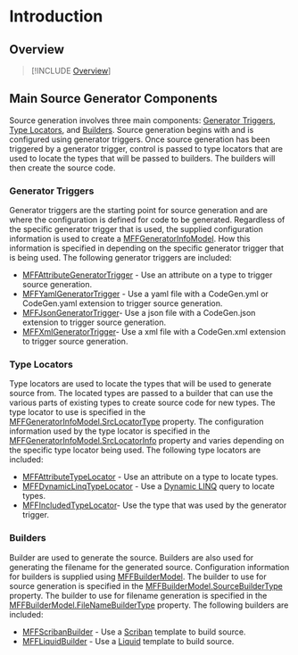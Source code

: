 # Introduction

## Overview

> [!INCLUDE [Overview](../../README.md)]

## Main Source Generator Components

Source generation involves three main components: [Generator Triggers](#generator-triggers), [Type Locators](#type-locators), and [Builders](#builders). Source generation begins with and is configured using generator triggers. Once source generation has been triggered by a generator trigger, control is passed to type locators that are used to locate the types that will be passed to builders. The builders will then create the source code. 

### Generator Triggers

Generator triggers are the starting point for source generation and are where the configuration is defined for code to be generated. Regardless of the specific generator trigger that is used, the supplied configuration information is used to create a [MFFGeneratorInfoModel](../api/MavFiFoundation.SourceGenerators.Models.MFFGeneratorInfoModel.yml). How this information is specified in depending on the specific generator trigger that is being used. The following generator triggers are included:

- [MFFAttributeGeneratorTrigger](generator-triggers/attribute-generator-trigger.md) - Use an attribute on a type to trigger source generation.
- [MFFYamlGeneratorTrigger](generator-triggers/yaml-generator-trigger.md) - Use a yaml file with a CodeGen.yml or CodeGen.yaml extension to trigger source generation.
- [MFFJsonGeneratorTrigger](generator-triggers/json-generator-trigger.md)- Use a json file with a CodeGen.json extension to trigger source generation.
- [MFFXmlGeneratorTrigger](generator-triggers/xml-generator-trigger.md)- Use a xml file with a CodeGen.xml extension to trigger source generation.

### Type Locators

Type locators are used to locate the types that will be used to generate source from. The located types are passed to a builder that can use the various parts of existing types to create source code for new types. The type locator to use is specified in the [MFFGeneratorInfoModel.SrcLocatorType](../api/MavFiFoundation.SourceGenerators.Models.MFFGeneratorInfoModel.yml#MavFiFoundation_SourceGenerators_Models_MFFGeneratorInfoModel_SrcLocatorType) property. The configuration information used by the type locator is specified in the [MFFGeneratorInfoModel.SrcLocatorInfo](../api/MavFiFoundation.SourceGenerators.Models.MFFGeneratorInfoModel.yml#MavFiFoundation_SourceGenerators_Models_MFFGeneratorInfoModel_SrcLocatorInfo) property and varies depending on the specific type locator being used. The following type locators are included:

- [MFFAttributeTypeLocator](type-locators/attribute-type-locator.md) - Use an attribute on a type to locate types.
- [MFFDynamicLinqTypeLocator](type-locators/dynamic-linq-type-locator.md) - Use a [Dynamic LINQ](https://dynamic-linq.net/overview) query to locate types.
- [MFFIncludedTypeLocator](type-locators/included-type-locator.md)- Use the type that was used by the generator trigger.

### Builders

Builder are used to generate the source. Builders are also used for generating the filename for the generated source. Configuration information for builders is supplied using [MFFBuilderModel](../api/MavFiFoundation.SourceGenerators.Models.MFFBuilderModel.yml). The builder to use for source generation is specified in the [MFFBuilderModel.SourceBuilderType](../api/MavFiFoundation.SourceGenerators.Models.MFFBuilderModel.yml#MavFiFoundation_SourceGenerators_Models_MFFBuilderModel_SourceBuilderType) property. The builder to use for filename generation is specified in the [MFFBuilderModel.FileNameBuilderType](../api/MavFiFoundation.SourceGenerators.Models.MFFBuilderModel.yml#MavFiFoundation_SourceGenerators_Models_MFFBuilderModel_FileNameBuilderType) property. The following builders are included:

- [MFFScribanBuilder](builders/scriban-builder.md) - Use a [Scriban](https://github.com/scriban/scriban/blob/master/doc/language.md) template to build source.
- [MFFLiquidBuilder](builders/liquid-builder.md) - Use a [Liquid](https://shopify.github.io/liquid/) template to build source.
